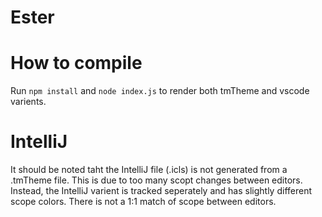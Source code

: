 # Ester

# How to compile
Run `npm install` and `node index.js` to render both tmTheme and vscode varients.

# IntelliJ
It should be noted taht the IntelliJ file (.icls) is not generated from a .tmTheme file. This is due to too many scopt changes between editors. Instead, the IntelliJ varient is tracked seperately and has slightly different scope colors. There is not a 1:1 match of scope between editors.
